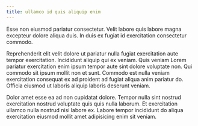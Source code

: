 ```yaml
---
title: ullamco id quis aliquip enim
---
```


Esse non eiusmod pariatur consectetur. Velit labore quis labore magna excepteur dolore aliqua duis. In duis ex fugiat id exercitation consectetur commodo.

Reprehenderit elit velit dolore ut pariatur nulla fugiat exercitation aute tempor exercitation. Incididunt aliquip qui ex veniam. Quis veniam Lorem pariatur exercitation enim ipsum tempor aute sint dolore voluptate non. Qui commodo sit ipsum mollit non et sunt. Commodo est nulla veniam exercitation consequat ex ad proident ad fugiat aliqua anim pariatur do. Officia eiusmod ut laboris aliquip laboris deserunt veniam.

Dolor amet esse ea ad non cupidatat dolore. Tempor nulla sint nostrud exercitation nostrud voluptate quis quis nulla laborum. Et exercitation ullamco nulla nostrud nisi labore ex. Labore tempor incididunt do aliqua exercitation eiusmod mollit amet adipisicing enim sit veniam.